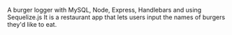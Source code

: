 A burger logger with MySQL, Node, Express, Handlebars and using Sequelize.js
It is a restaurant app that lets users input the names of burgers they'd like to eat.
